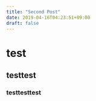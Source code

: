 ```yaml
---
title: "Second Post"
date: 2019-04-16T04:23:51+09:00
draft: false
---
```


# test
## testtest
### testtesttest
